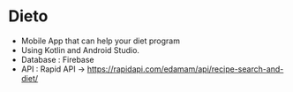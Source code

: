 # Dieto
- Mobile App that can help your diet program
- Using Kotlin and Android Studio.
- Database : Firebase
- API : Rapid API -> https://rapidapi.com/edamam/api/recipe-search-and-diet/
